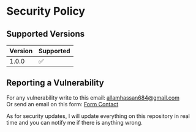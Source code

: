 # Security Policy

## Supported Versions

| Version | Supported          |
| ------- | ------------------ |
| 1.0.0   | :white_check_mark: |

## Reporting a Vulnerability

For any vulnerability write to this email: <a href="mailto:allamhassan684@gmail.com">allamhassan684@gmail.com</a> <br>Or send an email on this form: <a href="https://portfoliioo.github.io/h/Home/home.html#contact">Form Contact</a>

As for security updates, I will update everything on this repository in real time and you can notify me if there is anything wrong.
